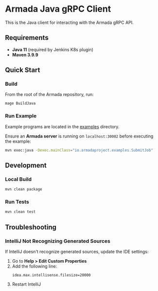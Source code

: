 # Armada Java gRPC Client

This is the Java client for interacting with the Armada gRPC API.

## Requirements

- **Java 11** (required by Jenkins K8s plugin)
- **Maven 3.9.9**

## Quick Start

### Build
From the root of the Armada repository, run:
```bash
mage BuildJava
```

### Run Example
Example programs are located in the [examples](src/main/java/io/armadaproject/examples/) directory.

Ensure an **Armada server** is running on `localhost:30002` before executing the example:
```bash
mvn exec:java -Dexec.mainClass="io.armadaproject.examples.SubmitJob"
```

## Development

### Local Build
```bash
mvn clean package
```

### Run Tests
```bash
mvn clean test
```

## Troubleshooting

### IntelliJ Not Recognizing Generated Sources
If IntelliJ doesn't recognize generated sources, update the IDE settings:

1. Go to **Help > Edit Custom Properties**
2. Add the following line:
   ```
   idea.max.intellisense.filesize=20000
   ```
3. Restart IntelliJ


